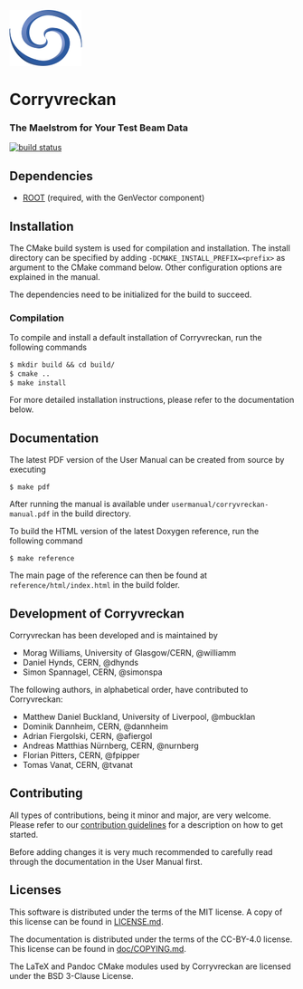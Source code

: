 ![](doc/logo_small.png)

# Corryvreckan
### The Maelstrom for Your Test Beam Data

[![build status](https://gitlab.cern.ch/simonspa/corryvreckan/badges/master/build.svg)](https://gitlab.cern.ch/simonspa/corryvreckan/commits/master)

## Dependencies
* [ROOT](https://root.cern.ch/building-root) (required, with the GenVector component)

## Installation
The CMake build system is used for compilation and installation. The install directory can be specified by adding `-DCMAKE_INSTALL_PREFIX=<prefix>` as argument to the CMake command below. Other configuration options are explained in the manual.

The dependencies need to be initialized for the build to succeed.

### Compilation
To compile and install a default installation of Corryvreckan, run the following commands

```
$ mkdir build && cd build/
$ cmake ..
$ make install
```

For more detailed installation instructions, please refer to the documentation below.

## Documentation
The latest PDF version of the User Manual can be created from source by executing
```
$ make pdf
```
After running the manual is available under `usermanual/corryvreckan-manual.pdf` in the build directory.

To build the HTML version of the latest Doxygen reference, run the following command
```
$ make reference
```
The main page of the reference can then be found at `reference/html/index.html` in the build folder.

## Development of Corryvreckan

Corryvreckan has been developed and is maintained by

* Morag Williams, University of Glasgow/CERN, @williamm
* Daniel Hynds, CERN, @dhynds
* Simon Spannagel, CERN, @simonspa

The following authors, in alphabetical order, have contributed to Corryvreckan:

* Matthew Daniel Buckland, University of Liverpool, @mbucklan
* Dominik Dannheim, CERN, @dannheim
* Adrian Fiergolski, CERN, @afiergol
* Andreas Matthias Nürnberg, CERN, @nurnberg
* Florian Pitters, CERN, @fpipper
* Tomas Vanat, CERN, @tvanat

## Contributing
All types of contributions, being it minor and major, are very welcome. Please refer to our [contribution guidelines](CONTRIBUTING.md) for a description on how to get started.

Before adding changes it is very much recommended to carefully read through the documentation in the User Manual first.

## Licenses
This software is distributed under the terms of the MIT license. A copy of this license can be found in [LICENSE.md](LICENSE.md).

The documentation is distributed under the terms of the CC-BY-4.0 license. This license can be found in [doc/COPYING.md](doc/COPYING.md).

The LaTeX and Pandoc CMake modules used by Corryvreckan are licensed under the BSD 3-Clause License.
